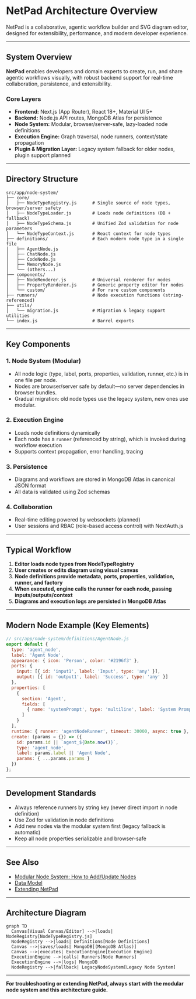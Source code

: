 # NetPad Architecture Overview

NetPad is a collaborative, agentic workflow builder and SVG diagram editor, designed for extensibility, performance, and modern developer experience.

---

## System Overview

**NetPad** enables developers and domain experts to create, run, and share agentic workflows visually, with robust backend support for real-time collaboration, persistence, and extensibility.

### Core Layers

- **Frontend:** Next.js (App Router), React 18+, Material UI 5+
- **Backend:** Node.js API routes, MongoDB Atlas for persistence
- **Node System:** Modular, browser/server-safe, lazy-loaded node definitions
- **Execution Engine:** Graph traversal, node runners, context/state propagation
- **Plugin & Migration Layer:** Legacy system fallback for older nodes, plugin support planned

---

## Directory Structure

```
src/app/node-system/
├── core/
│   ├── NodeTypeRegistry.js      # Single source of node types, browser/server safety
│   ├── NodeTypeLoader.js        # Loads node definitions (DB + fallback)
│   ├── NodeTypeSchema.js        # Unified Zod validation for node parameters
│   └── NodeTypeContext.js       # React context for node types
├── definitions/                 # Each modern node type in a single file
│   ├── AgentNode.js
│   ├── ChatNode.js
│   ├── CodeNode.js
│   ├── MemoryNode.js
│   └── (others...)
├── components/
│   ├── NodeRenderer.js          # Universal renderer for nodes
│   ├── PropertyRenderer.js      # Generic property editor for nodes
│   └── custom/                  # For rare custom components
├── runners/                     # Node execution functions (string-referenced)
├── utils/
│   └── migration.js             # Migration & legacy support utilities
└── index.js                     # Barrel exports
```

---

## Key Components

### 1. Node System (Modular)

- All node logic (type, label, ports, properties, validation, runner, etc.) is in one file per node.
- Nodes are browser/server safe by default—no server dependencies in browser bundles.
- Gradual migration: old node types use the legacy system, new ones use modular.

### 2. Execution Engine

- Loads node definitions dynamically
- Each node has a `runner` (referenced by string), which is invoked during workflow execution
- Supports context propagation, error handling, tracing

### 3. Persistence

- Diagrams and workflows are stored in MongoDB Atlas in canonical JSON format
- All data is validated using Zod schemas

### 4. Collaboration

- Real-time editing powered by websockets (planned)
- User sessions and RBAC (role-based access control) with NextAuth.js

---

## Typical Workflow

1. **Editor loads node types from NodeTypeRegistry**
2. **User creates or edits diagram using visual canvas**
3. **Node definitions provide metadata, ports, properties, validation, runner, and factory**
4. **When executed, engine calls the runner for each node, passing inputs/outputs/context**
5. **Diagrams and execution logs are persisted in MongoDB Atlas**

---

## Modern Node Example (Key Elements)

```js
// src/app/node-system/definitions/AgentNode.js
export default {
  type: 'agent_node',
  label: 'Agent Node',
  appearance: { icon: 'Person', color: '#2196f3' },
  ports: {
    input: [{ id: 'input1', label: 'Input', type: 'any' }],
    output: [{ id: 'output1', label: 'Success', type: 'any' }]
  },
  properties: [
    {
      section: 'Agent',
      fields: [
        { name: 'systemPrompt', type: 'multiline', label: 'System Prompt', default: 'You are a helpful AI assistant.' }
      ]
    }
  ],
  runtime: { runner: 'agentNodeRunner', timeout: 30000, async: true },
  create: (params = {}) => ({
    id: params.id || `agent_${Date.now()}`,
    type: 'agent_node',
    label: params.label || 'Agent Node',
    params: { ...params.params }
  })
};
```

---

## Development Standards

- Always reference runners by string key (never direct import in node definition)
- Use Zod for validation in node definitions
- Add new nodes via the modular system first (legacy fallback is automatic)
- Keep all node properties serializable and browser-safe

---

## See Also

- [Modular Node System: How to Add/Update Nodes](./modular-node-system.md)
- [Data Model](./data-model.md)
- [Extending NetPad](./extending-netpad.md)

---

## Architecture Diagram

```mermaid
graph TD
  Canvas[Visual Canvas/Editor] -->|loads| NodeRegistry[NodeTypeRegistry.js]
  NodeRegistry -->|loads| Definitions[Node Definitions]
  Canvas -->|saves/loads| MongoDB[(MongoDB Atlas)]
  Canvas -->|executes| ExecutionEngine[Execution Engine]
  ExecutionEngine -->|calls| Runners[Node Runners]
  ExecutionEngine -->|logs| MongoDB
  NodeRegistry -->|fallback| LegacyNodeSystem[Legacy Node System]
```

---

**For troubleshooting or extending NetPad, always start with the modular node system and this architecture guide.**
